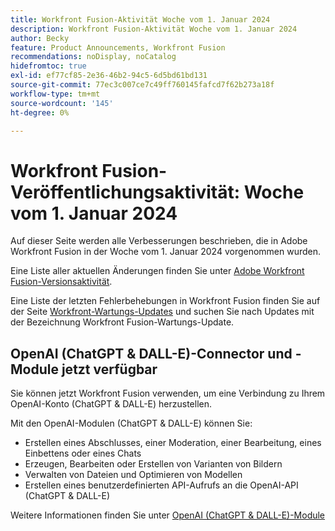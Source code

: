 ```yaml
---
title: Workfront Fusion-Aktivität Woche vom 1. Januar 2024
description: Workfront Fusion-Aktivität Woche vom 1. Januar 2024
author: Becky
feature: Product Announcements, Workfront Fusion
recommendations: noDisplay, noCatalog
hidefromtoc: true
exl-id: ef77cf85-2e36-46b2-94c5-6d5bd61bd131
source-git-commit: 77ec3c007ce7c49ff760145fafcd7f62b273a18f
workflow-type: tm+mt
source-wordcount: '145'
ht-degree: 0%

---
```


# Workfront Fusion-Veröffentlichungsaktivität: Woche vom 1. Januar 2024

Auf dieser Seite werden alle Verbesserungen beschrieben, die in Adobe Workfront Fusion in der Woche vom 1. Januar 2024 vorgenommen wurden.

Eine Liste aller aktuellen Änderungen finden Sie unter [Adobe Workfront Fusion-Versionsaktivität](/help/workfront-fusion/fusion-product-releases/fusion-release-activity.md).

Eine Liste der letzten Fehlerbehebungen in Workfront Fusion finden Sie auf der Seite [Workfront-Wartungs-Updates](https://experienceleague.adobe.com/en/docs/workfront-known-issues/releases/current-updates) und suchen Sie nach Updates mit der Bezeichnung Workfront Fusion-Wartungs-Update.

## OpenAI (ChatGPT &amp; DALL-E)-Connector und -Module jetzt verfügbar

Sie können jetzt Workfront Fusion verwenden, um eine Verbindung zu Ihrem OpenAI-Konto (ChatGPT &amp; DALL-E) herzustellen.

Mit den OpenAI-Modulen (ChatGPT &amp; DALL-E) können Sie:

* Erstellen eines Abschlusses, einer Moderation, einer Bearbeitung, eines Einbettens oder eines Chats
* Erzeugen, Bearbeiten oder Erstellen von Varianten von Bildern
* Verwalten von Dateien und Optimieren von Modellen
* Erstellen eines benutzerdefinierten API-Aufrufs an die OpenAI-API (ChatGPT &amp; DALL-E)

Weitere Informationen finden Sie unter [OpenAI (ChatGPT &amp; DALL-E)-Module](/help/workfront-fusion/references/apps-and-modules/third-party-connectors/openai-chatgpt-modules.md)
